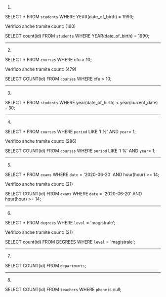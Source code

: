 1.

SELECT * FROM `students` WHERE YEAR(date_of_birth) = 1990;

Verifico anche tramite count: (160)

SELECT count(id) FROM `students` WHERE YEAR(date_of_birth) = 1990;

____________________________________________________________________________


2.

SELECT * FROM `courses` WHERE cfu > 10;

Verifico anche tramite count: (479)

SELECT COUNT(id) FROM `courses` WHERE cfu > 10;

____________________________________________________________________________


3.

SELECT * FROM `students` WHERE year(date_of_birth) < year(current_date) - 30;

____________________________________________________________________________


4.

SELECT * FROM `courses` WHERE `period` LIKE 'I %' AND `year`= 1;

Verifico anche tramite count: (286)

SELECT COUNT(id) FROM `courses` WHERE `period` LIKE 'I %' AND `year`= 1;
____________________________________________________________________________

5.

SELECT * FROM `exams` WHERE `date` = '2020-06-20' AND hour(hour) >= 14;

Verifico anche tramite count: (21)

SELECT COUNT(id) FROM `exams` WHERE `date` = '2020-06-20' AND hour(hour) >= 14;

____________________________________________________________________________

6.

SELECT * FROM `degrees` WHERE `level` = 'magistrale';

Verifico anche tramite count: (21)

SELECT count(id) FROM DEGREES WHERE `level` = 'magistrale';

____________________________________________________________________________


7.

SELECT COUNT(id) FROM `departments`;

____________________________________________________________________________


8.


SELECT COUNT(id) FROM `teachers` WHERE `phone` is null;